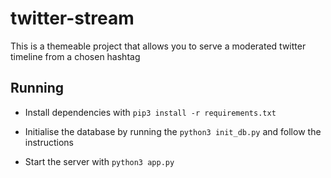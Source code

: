# twitter-stream

This is a themeable project that allows you to serve a moderated twitter timeline from a chosen hashtag

## Running

- Install dependencies with `pip3 install -r requirements.txt`

- Initialise the database by running the `python3 init_db.py` and follow the instructions

- Start the server with `python3 app.py`
